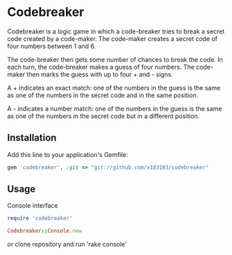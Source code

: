 # Codebreaker

Codebreaker is a logic game in which a code-breaker tries to break a secret code created by a code-maker. The code-maker creates a secret code of four numbers between 1 and 6.

The code-breaker then gets some number of chances to break the code. In each turn, the code-breaker makes a guess of four numbers. The code-maker then marks the guess with up to four + and - signs.

A + indicates an exact match: one of the numbers in the guess is the same as one of the numbers in the secret code and in the same position.

A - indicates a number match: one of the numbers in the guess is the same as one of the numbers in the secret code but in a different position.

## Installation

Add this line to your application's Gemfile:

```ruby
gem 'codebreaker', :git => "git://github.com/x103103/codebreaker"
```

## Usage

Console interface

```ruby
require 'codebreaker'

Codebreaker::Console.new
```

or clone repository and run 'rake console'